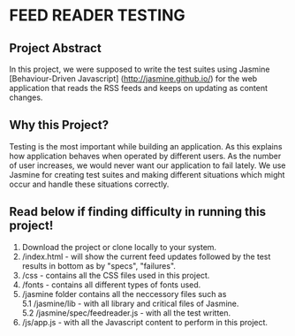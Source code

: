 # FEED READER TESTING 
## Project Abstract
In this project, we were supposed to write the test suites using Jasmine [Behaviour-Driven Javascript] (http://jasmine.github.io/) for the web application that reads the RSS feeds and keeps on updating as content changes.


## Why this Project?

Testing is the most important while building an application. As this explains how application behaves when operated by different users. As the number of user increases, we would never want our application to fail lately. 
We use Jasmine for creating test suites and making different situations which might occur and handle these situations correctly.

## Read below if finding difficulty in running this project!

1. Download the project or clone locally to your system. <br/>
2. /index.html - will show the current feed updates followed by the test results in bottom as by "specs", "failures".<br/>
3. /css - contains all the CSS files used in this project.<br/>
4. /fonts - contains all different types of fonts used.<br/>
5. /jasmine folder contains all the neccessory files such as <br/>
    5.1 /jasmine/lib - with all library and critical files of Jasmine.<br/>
    5.2 /jasmine/spec/feedreader.js - with all the test written.<br/>
6. /js/app.js - with all the Javascript content to perform in this project. 
<br/>

